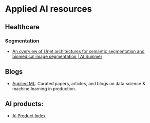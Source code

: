 # Applied AI resources

## Healthcare
### Segmentation
* [An overview of Unet architectures for semantic segmentation and biomedical image segmentation | AI Summer](https://theaisummer.com/unet-architectures/)


## Blogs
* [Applied ML](https://github.com/eugeneyan/applied-ml): Curated papers, articles, and blogs on data science & machine learning in production.

## AI products:
* [AI Product Index](https://github.com/dair-ai/AI-Product-Index)